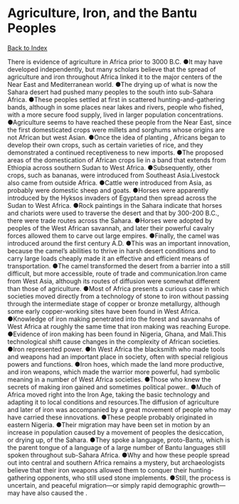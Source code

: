 # Agriculture, Iron, and the Bantu Peoples
[Back to Index](https://github.com/windows10010/tpoExtractor/blob/master/README.md)

There is evidence of agriculture in Africa prior to 3000 B.C. ●It may have developed independently, but many scholars believe that the spread of agriculture and iron throughout Africa linked it to the major centers of the Near East and Mediterranean world. ●The drying up of what is now the Sahara desert had pushed many peoples to the south into sub-Sahara Africa. ●These peoples settled at first in scattered hunting-and-gathering bands, although in some places near lakes and rivers, people who fished, with a more secure food supply, lived in larger population concentrations. ●Agriculture seems to have reached these people from the Near East, since the first domesticated crops were millets and sorghums whose origins are not African but west Asian. ●Once the idea of planting , Africans began to develop their own crops, such as certain varieties of rice, and they demonstrated a continued receptiveness to new imports. ●The proposed areas of the domestication of African crops lie in a band that extends from Ethiopia across southern Sudan to West Africa. ●Subsequently, other crops, such as bananas, were introduced from Southeast Asia.Livestock also came from outside Africa. ●Cattle were introduced from Asia, as probably were domestic sheep and goats. ●Horses were apparently introduced by the Hyksos invaders of Egyptand then spread across the Sudan to West Africa. ●Rock paintings in the Sahara indicate that horses and chariots were used to traverse the desert and that by 300-200 B.C., there were trade routes across the Sahara. ●Horses were adopted by peoples of the West African savannah, and later their powerful cavalry forces allowed them to carve out large empires. ●Finally, the camel was introduced around the first century A.D. ●This was an important innovation, because the camel’s abilities to thrive in harsh desert conditions and to carry large loads cheaply made it an effective and efficient means of transportation. ●The camel transformed the desert from a barrier into a still difficult, but more accessible, route of trade and communication.Iron came from West Asia, although its routes of diffusion were somewhat different than those of agriculture. ●Most of Africa presents a curious case in which societies moved directly from a technology of stone to iron without passing through the intermediate stage of copper or bronze metallurgy, although some early copper-working sites have been found in West Africa. ●Knowledge of iron making penetrated into the forest and savannahs of West Africa at roughly the same time that iron making was reaching Europe. ●Evidence of iron making has been found in Nigeria, Ghana, and Mali.This technological shift cause changes in the complexity of African societies. ●Iron represented power. ●In West Africa the blacksmith who made tools and weapons had an important place in society, often with special religious powers and functions. ●Iron hoes, which made the land more productive, and iron weapons, which made the warrior more powerful, had symbolic meaning in a number of West Africa societies. ●Those who knew the secrets of making iron gained and sometimes political power.. ●Much of Africa moved right into the Iron Age, taking the basic technology and adapting it to local conditions and resources.The diffusion of agriculture and later of iron was accompanied by a great movement of people who may have carried these innovations. ●These people probably originated in eastern Nigeria.
●Their migration may have been set in motion by an increase in population caused by a movement of peoples the desiccation, or drying up, of the Sahara.
●They spoke a language, proto-Bantu, which is the parent tongue of a language of a large number of Bantu languages still spoken throughout sub-Sahara Africa.
●Why and how these people spread out into central and southern Africa remains a mystery, but archaeologists believe that their iron weapons allowed them to conquer their hunting-gathering opponents,
who still used stone implements. ●Still, the process is uncertain, and peaceful migration—or simply rapid demographic growth—may have also caused the .